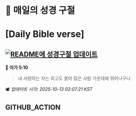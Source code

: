 # 🙏 매일의 성경 구절
# [Daily Bible verse]
## [![README에 성경구절 업데이트](https://github.com/DONGSUKA/first_test/actions/workflows/update-readme-bible.yml/badge.svg)](https://github.com/DONGSUKA/first_test/actions/workflows/update-readme-bible.yml)
<!-- START_BIBLE_VERSE -->
📖 **아가 5:10**
> 내 사랑하는 자는 희고도 붉어 많은 사람 가운데에 뛰어나구나

🕊️ _업데이트 시각: 2025-10-13 02:07:21 KST_
  <!-- END_BIBLE_VERSE -->
## GITHUB_ACTION
